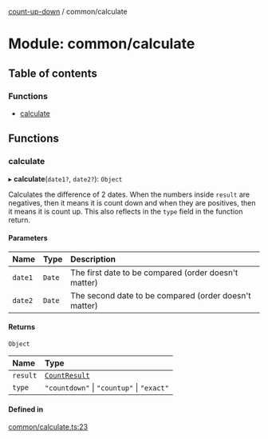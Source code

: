 [count-up-down](../README.md) / common/calculate

# Module: common/calculate

## Table of contents

### Functions

- [calculate](common_calculate.md#calculate)

## Functions

### calculate

▸ **calculate**(`date1?`, `date2?`): `Object`

Calculates the difference of 2 dates. When the numbers inside `result` are negatives,
then it means it is count down and when they are positives, then it means it is count up.
This also reflects in the `type` field in the function return.

#### Parameters

| Name | Type | Description |
| :------ | :------ | :------ |
| `date1` | `Date` | The first date to be compared (order doesn't matter) |
| `date2` | `Date` | The second date to be compared (order doesn't matter) |

#### Returns

`Object`

| Name | Type |
| :------ | :------ |
| `result` | [`CountResult`](../interfaces/common_types.CountResult.md) |
| `type` | ``"countdown"`` \| ``"countup"`` \| ``"exact"`` |

#### Defined in

[common/calculate.ts:23](https://github.com/imballinst/count-up-down/blob/main/src/common/calculate.ts#L23)
